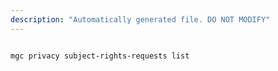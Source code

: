 ```yaml
---
description: "Automatically generated file. DO NOT MODIFY"
---
```


```cli

mgc privacy subject-rights-requests list

```